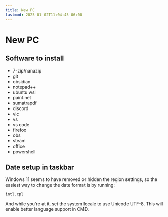 ```yaml
---
title: New PC
lastmod: 2025-01-02T11:04:45-06:00
---
```

# New PC
## Software to install
* 7-zip/nanazip
* git
* obsidian
* notepad++
* ubuntu wsl
* paint.net
* sumatrapdf
* discord
* vlc
* vs
* vs code
* firefox
* obs
* steam
* office
* powershell
## Date setup in taskbar
Windows 11 seems to have removed or hidden the region settings, so the easiest way to change the date format is by running:
```cmd
intl.cpl
```
And while you're at it, set the system locale to use Unicode UTF-8. This will enable better language support in CMD.